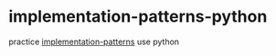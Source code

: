 # implementation-patterns-python

practice [implementation-patterns](https://github.com/howiehu/implementation-patterns-spring) use python
